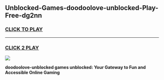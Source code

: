 
## Unblocked-Games-doodoolove-unblocked-Play-Free-dg2nn
<h3>
<a href="https://premium76.site?title=doodoolove-unblocked&ref=18A1">CLICK TO PLAY</a></h3>
<hr>

<h3>
<a href="https://premium76.site?title=doodoolove-unblocked&ref=18A1">CLICK 2 PLAY</a>
  
</h3>

<a href="https://premium76.site?title=doodoolove-unblocked&ref=18A1"><img src="https://clearcache.store/games.png"></a>


**doodoolove-unblocked games unblocked: Your Gateway to Fun and Accessible Online Gaming**
